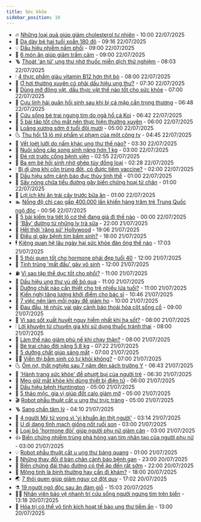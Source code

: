 ```yaml
---
title: Sức khỏe
sidebar_position: 10
---
```


<!-- vnexpress-suc-khoe:START -->
- 🔥 [Những loại quả giúp giảm cholesterol tự nhiên](https://vnexpress.net/nhung-loai-qua-giup-giam-cholesterol-tu-nhien-4917496.html) - 10:00 22/07/2025
- 🥰 [Dạ dày bé hai tuổi xoắn 180 độ](https://vnexpress.net/da-day-be-hai-tuoi-xoan-180-do-4917465.html) - 09:16 22/07/2025
- 💡 [Dấu hiệu nhiễm nấm phổi](https://vnexpress.net/dau-hieu-nhiem-nam-phoi-4917498.html) - 09:00 22/07/2025
- 🤗 [6 món ăn giúp giảm trầm cảm](https://vnexpress.net/6-mon-an-giup-giam-tram-cam-4917294.html) - 09:00 22/07/2025
- 🪜 [Thoát &#39;án tử&#39; ung thư nhờ thuốc miễn dịch thử nghiệm](https://vnexpress.net/thoat-an-tu-ung-thu-nho-thuoc-mien-dich-thu-nghiem-4917373.html) - 08:03 22/07/2025
- 🕯 [4 thực phẩm giàu vitamin B12 hơn thịt bò](https://vnexpress.net/4-thuc-pham-giau-vitamin-b12-hon-thit-bo-4917372.html) - 08:00 22/07/2025
- 🤭 [Ợ hơi thường xuyên có phải dấu hiệu ung thư?](https://vnexpress.net/o-hoi-thuong-xuyen-co-phai-dau-hieu-ung-thu-4917287.html) - 07:30 22/07/2025
- 👀 [Dùng mỡ động vật, dầu thực vật thế nào tốt cho sức khỏe](https://vnexpress.net/dung-mo-dong-vat-dau-thuc-vat-the-nao-tot-cho-suc-khoe-4917409.html) - 07:00 22/07/2025
- 🌋 [Cựu lính hải quân hồi sinh sau khi bị cá mập cắn trọng thương](https://vnexpress.net/cuu-linh-hai-quan-hoi-sinh-sau-khi-bi-ca-map-can-trong-thuong-4917351.html) - 06:48 22/07/2025
- 🫶 [Cứu sống bé trai ngưng tim do ngã hồ cá Koi](https://vnexpress.net/cuu-song-be-trai-ngung-tim-do-nga-ho-ca-koi-4917367.html) - 06:42 22/07/2025
- 🦆 [5 bài tập tốt cho mắt nên thực hiện thường xuyên](https://vnexpress.net/5-bai-tap-tot-cho-mat-nen-thuc-hien-thuong-xuyen-4917306.html) - 06:00 22/07/2025
- 🚀 [Loãng xương sớm ở tuổi đôi mươi](https://vnexpress.net/loang-xuong-som-o-tuoi-doi-muoi-4917360.html) - 05:00 22/07/2025
- 🌜 [Thu hồi 13 lô mỹ phẩm vi phạm của một công ty](https://vnexpress.net/thu-hoi-13-lo-my-pham-vi-pham-cua-mot-cong-ty-4917346.html) - 04:45 22/07/2025
- 🧰 [Vết loét lưỡi do nấm khác ung thư thế nào?](https://vnexpress.net/vet-loet-luoi-do-nam-khac-ung-thu-the-nao-4917242.html) - 03:30 22/07/2025
- 💫 [Nuôi sống cặp song sinh nặng hơn 1 kg](https://vnexpress.net/nuoi-song-cap-song-sinh-nang-hon-1-kg-4917224.html) - 03:00 22/07/2025
- 🌝 [Đẻ rơi trước cổng bệnh viện](https://vnexpress.net/de-roi-truoc-cong-benh-vien-4917216.html) - 02:55 22/07/2025
- 🗽 [Ba em bé hồi sinh nhờ ghép tủy đồng loại](https://vnexpress.net/ba-em-be-hoi-sinh-nho-ghep-tuy-dong-loai-4917135.html) - 02:28 22/07/2025
- 🕯 [Bị dị ứng khi côn trùng đốt, có được tiêm vaccine?](https://vnexpress.net/bi-di-ung-khi-con-trung-dot-co-duoc-tiem-vaccine-4917024.html) - 02:00 22/07/2025
- 🦅 [Dấu hiệu sớm cảnh báo đục thủy tinh thể](https://vnexpress.net/dau-hieu-som-canh-bao-duc-thuy-tinh-the-4917066.html) - 01:00 22/07/2025
- 🦆 [Sấy nóng chữa tiểu đường gây biến chứng hoại tử chân](https://vnexpress.net/say-nong-chua-tieu-duong-gay-bien-chung-hoai-tu-chan-4916736.html) - 01:00 22/07/2025
- 🎊 [Lợi ích khi ăn trái cây trước bữa ăn](https://vnexpress.net/loi-ich-khi-an-trai-cay-truoc-bua-an-4916722.html) - 01:00 22/07/2025
- 🏊 [Nồng độ chì cao gấp 400.000 lần khiến hàng trăm trẻ Trung Quốc ngộ độc](https://vnexpress.net/nong-do-chi-cao-gap-400-000-lan-khien-hang-tram-tre-trung-quoc-ngo-doc-4917168.html) - 00:56 22/07/2025
- 📝 [5 bài kiểm tra tiết lộ cơ thể đang già đi thế nào](https://vnexpress.net/5-bai-kiem-tra-tiet-lo-co-the-dang-gia-di-the-nao-4917057.html) - 00:00 22/07/2025
- 💯 [&#39;Bẫy&#39; đường từ những ly trà sữa](https://vnexpress.net/chua-buon-mieng-bang-ly-tra-sua-500-calo-4915065.html) - 22:00 21/07/2025
- 🌊 [Hết thời &#39;răng sứ&#39; Hollywood](https://vnexpress.net/het-thoi-rang-su-hollywood-4916907.html) - 19:06 21/07/2025
- 🚀 [Điều gì gây bệnh tim bẩm sinh?](https://vnexpress.net/dieu-gi-gay-benh-tim-bam-sinh-4913681.html) - 18:00 21/07/2025
- 🕴 [Kiêng quan hệ lâu ngày hại sức khỏe đàn ông thế nào](https://vnexpress.net/kieng-quan-he-lau-ngay-hai-suc-khoe-dan-ong-the-nao-4916574.html) - 17:03 21/07/2025
- 🗽 [5 thói quen tốt cho hormone phái đẹp tuổi 40](https://vnexpress.net/5-thoi-quen-tot-cho-hormone-phai-dep-tuoi-40-4916876.html) - 12:00 21/07/2025
- 🎡 [Tinh trùng &#39;mất đầu&#39; gây vô sinh](https://vnexpress.net/tinh-trung-mat-dau-gay-vo-sinh-4916827.html) - 12:00 21/07/2025
- ⛽️ [Vì sao tập thể dục tốt cho phổi?](https://vnexpress.net/vi-sao-tap-the-duc-tot-cho-phoi-4917041.html) - 11:00 21/07/2025
- 🦆 [Dấu hiệu ung thư vú dễ bỏ qua](https://vnexpress.net/dau-hieu-ung-thu-vu-de-bo-qua-4916976.html) - 11:00 21/07/2025
- 🤩 [Dưỡng chất nào cần thiết cho trẻ nhiều lứa tuổi?](https://vnexpress.net/duong-chat-nao-can-thiet-cho-tre-nhieu-lua-tuoi-4916467.html) - 11:00 21/07/2025
- 🦒 [Kiến nghị tăng lương khởi điểm cho bác sĩ](https://vnexpress.net/kien-nghi-tang-luong-khoi-diem-cho-bac-si-4916637.html) - 10:46 21/07/2025
- 💫 [7 việc nên làm mỗi ngày để giảm ho](https://vnexpress.net/7-viec-nen-lam-moi-ngay-de-giam-ho-4916928.html) - 10:00 21/07/2025
- 🐘 [Đau đầu, tê nhức vai gáy cảnh báo thoái hóa cột sống cổ](https://vnexpress.net/dau-dau-te-nhuc-vai-gay-canh-bao-thoai-hoa-cot-song-co-4916964.html) - 09:00 21/07/2025
- 🚀 [Vì sao sốt xuất huyết nguy hiểm nhất khi hạ sốt?](https://vnexpress.net/vi-sao-sot-xuat-huyet-nguy-hiem-nhat-khi-ha-sot-4916984.html) - 08:00 21/07/2025
- 🕯 [Lời khuyên từ chuyên gia khi sử dụng thuốc tránh thai](https://vnexpress.net/loi-khuyen-tu-chuyen-gia-khi-su-dung-thuoc-tranh-thai-4916970.html) - 08:00 21/07/2025
- 🦏 [Làm thế nào giảm phù nề khi chạy thận?](https://vnexpress.net/lam-the-nao-giam-phu-ne-khi-chay-than-4916902.html) - 08:00 21/07/2025
- 🦄 [Bé trai chào đời nặng 5,8 kg](https://vnexpress.net/be-trai-chao-doi-nang-5-8-kg-4916931.html) - 07:22 21/07/2025
- 🦒 [5 dưỡng chất giúp sáng mắt](https://vnexpress.net/5-duong-chat-giup-sang-mat-4916906.html) - 07:00 21/07/2025
- 👨‍🏫 [Viễn thị bẩm sinh có tự khỏi không?](https://vnexpress.net/vien-thi-bam-sinh-co-tu-khoi-khong-4916855.html) - 07:00 21/07/2025
- 🌜 [Ôm nợ, thất nghiệp sau 7 năm đèn sách trường Y](https://vnexpress.net/om-no-that-nghiep-sau-7-nam-den-sach-truong-y-4916878.html) - 06:43 21/07/2025
- 🚀 [&#39;Hành trang sức khỏe&#39; để phượt bụi của người trẻ](https://vnexpress.net/hanh-trang-suc-khoe-de-phuot-bui-cua-nguoi-tre-4916913.html) - 06:30 21/07/2025
- 💃 [Mẹo giữ mắt khỏe khi dùng thiết bị điện tử](https://vnexpress.net/meo-giu-mat-khoe-khi-dung-thiet-bi-dien-tu-4916820.html) - 06:00 21/07/2025
- 💯 [Dấu hiệu bệnh Huntington](https://vnexpress.net/dau-hieu-benh-huntington-4916879.html) - 05:00 21/07/2025
- 🤔 [5 thảo mộc, gia vị giúp đốt calo giảm mỡ](https://vnexpress.net/5-thao-moc-gia-vi-giup-dot-calo-giam-mo-4916816.html) - 05:00 21/07/2025
- 🎬 [Robot phẫu thuật cắt u ung thư trực tràng](https://vnexpress.net/robot-phau-thuat-cat-u-ung-thu-truc-trang-4916789.html) - 05:00 21/07/2025
- 🪜 [Sang chấn tâm lý](https://vnexpress.net/suc-khoe/cam-nang/sang-chan-tam-ly-354) - 04:10 21/07/2025
- 🦣 [4 người Mỹ tử vong vì &#39;vi khuẩn ăn thịt người&#39;](https://vnexpress.net/4-nguoi-my-tu-vong-vi-vi-khuan-an-thit-nguoi-4916811.html) - 03:14 21/07/2025
- 🧐 [U dị dạng tĩnh mạch giống nốt ruồi son](https://vnexpress.net/u-di-dang-tinh-mach-giong-not-ruoi-son-4916786.html) - 03:00 21/07/2025
- 🤡 [Loại bỏ &#39;hormone đói&#39; giúp người phụ nữ giảm cân](https://vnexpress.net/loai-bo-hormone-doi-giup-nguoi-phu-nu-giam-can-4916757.html) - 03:00 21/07/2025
- 👍 [Biến chứng nhiễm trùng phá hỏng van tim nhân tạo của người phụ nữ](https://vnexpress.net/bien-chung-nhiem-trung-pha-hong-van-tim-nhan-tao-cua-nguoi-phu-nu-4916733.html) - 03:00 21/07/2025
- 💡 [Robot phẫu thuật cắt u ung thư bàng quang](https://vnexpress.net/robot-phau-thuat-cat-u-ung-thu-bang-quang-4916656.html) - 01:00 21/07/2025
- 💯 [Những thay đổi ở bàn chân cảnh báo bệnh gan](https://vnexpress.net/nhung-thay-doi-o-ban-chan-canh-bao-benh-gan-4916445.html) - 23:00 20/07/2025
- 🧠 [Biến chứng đái tháo đường có thể ập đến rất sớm](https://vnexpress.net/bien-chung-dai-thao-duong-co-the-ap-den-rat-som-4916496.html) - 22:00 20/07/2025
- 🎡 [Mộng tinh là bình thường hay cần đi khám?](https://vnexpress.net/mong-tinh-la-binh-thuong-hay-can-di-kham-4916516.html) - 18:00 20/07/2025
- 🌏 [7 thói quen giúp giảm nguy cơ đột quỵ](https://vnexpress.net/7-thoi-quen-giup-giam-nguy-co-dot-quy-4916381.html) - 17:02 20/07/2025
- ⚗️ [19 người ngộ độc sau ăn đám giỗ](https://vnexpress.net/19-nguoi-ngo-doc-sau-an-dam-gio-4916650.html) - 15:03 20/07/2025
- 👨‍🏫 [Nhân viên bảo vệ nhanh trí cứu sống người ngưng tim trên biển](https://vnexpress.net/nhan-vien-bao-ve-nhanh-tri-cuu-song-nguoi-ngung-tim-tren-bien-4916630.html) - 13:18 20/07/2025
- 🤖 [Hóa trị có thể vô tình kích hoạt tế bào ung thư tiềm ẩn](https://vnexpress.net/hoa-tri-co-the-vo-tinh-kich-hoat-te-bao-ung-thu-tiem-an-4916532.html) - 13:00 20/07/2025<!-- vnexpress-suc-khoe:END -->
